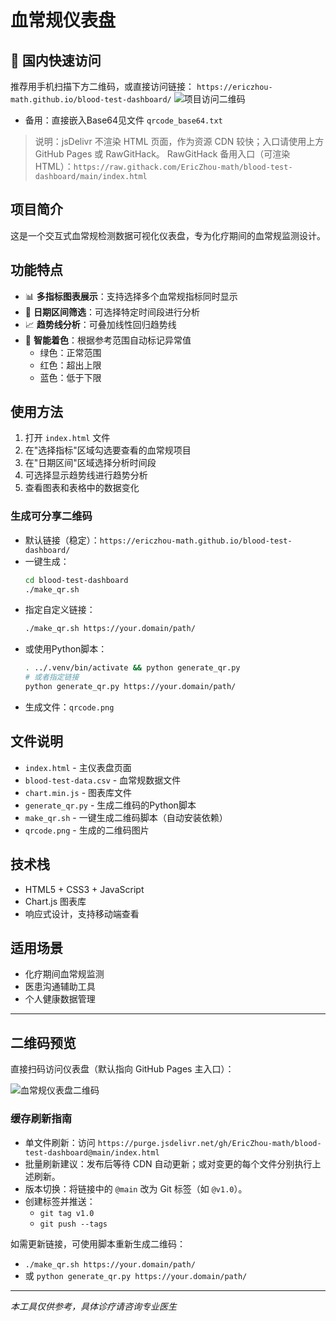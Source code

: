 # 血常规仪表盘

## 🔗 国内快速访问
推荐用手机扫描下方二维码，或直接访问链接：
`https://ericzhou-math.github.io/blood-test-dashboard/`
![项目访问二维码](https://cdn.jsdelivr.net/gh/EricZhou-math/blood-test-dashboard@main/qrcode.png?v=20251022)
- 备用：直接嵌入Base64见文件 `qrcode_base64.txt`
> 说明：jsDelivr 不渲染 HTML 页面，作为资源 CDN 较快；入口请使用上方 GitHub Pages 或 RawGitHack。
> RawGitHack 备用入口（可渲染 HTML）：`https://raw.githack.com/EricZhou-math/blood-test-dashboard/main/index.html`

## 项目简介

这是一个交互式血常规检测数据可视化仪表盘，专为化疗期间的血常规监测设计。

## 功能特点

- 📊 **多指标图表展示**：支持选择多个血常规指标同时显示
- 📅 **日期区间筛选**：可选择特定时间段进行分析
- 📈 **趋势线分析**：可叠加线性回归趋势线
- 🎨 **智能着色**：根据参考范围自动标记异常值
  - 绿色：正常范围
  - 红色：超出上限
  - 蓝色：低于下限

## 使用方法

1. 打开 `index.html` 文件
2. 在"选择指标"区域勾选要查看的血常规项目
3. 在"日期区间"区域选择分析时间段
4. 可选择显示趋势线进行趋势分析
5. 查看图表和表格中的数据变化

### 生成可分享二维码
- 默认链接（稳定）：`https://ericzhou-math.github.io/blood-test-dashboard/`
- 一键生成：
  ```bash
  cd blood-test-dashboard
  ./make_qr.sh
  ```
- 指定自定义链接：
  ```bash
  ./make_qr.sh https://your.domain/path/
  ```
- 或使用Python脚本：
  ```bash
  . ../.venv/bin/activate && python generate_qr.py
  # 或者指定链接
  python generate_qr.py https://your.domain/path/
  ```
- 生成文件：`qrcode.png`

## 文件说明

- `index.html` - 主仪表盘页面
- `blood-test-data.csv` - 血常规数据文件
- `chart.min.js` - 图表库文件
- `generate_qr.py` - 生成二维码的Python脚本
- `make_qr.sh` - 一键生成二维码脚本（自动安装依赖）
- `qrcode.png` - 生成的二维码图片

## 技术栈

- HTML5 + CSS3 + JavaScript
- Chart.js 图表库
- 响应式设计，支持移动端查看

## 适用场景

- 化疗期间血常规监测
- 医患沟通辅助工具
- 个人健康数据管理

---

## 二维码预览

直接扫码访问仪表盘（默认指向 GitHub Pages 主入口）：

![血常规仪表盘二维码](https://cdn.jsdelivr.net/gh/EricZhou-math/blood-test-dashboard@main/qrcode.png?v=20251022)

### 缓存刷新指南
- 单文件刷新：访问 `https://purge.jsdelivr.net/gh/EricZhou-math/blood-test-dashboard@main/index.html`
- 批量刷新建议：发布后等待 CDN 自动更新；或对变更的每个文件分别执行上述刷新。
- 版本切换：将链接中的 `@main` 改为 Git 标签（如 `@v1.0`）。
- 创建标签并推送：
  - `git tag v1.0`
  - `git push --tags`

如需更新链接，可使用脚本重新生成二维码：
- `./make_qr.sh https://your.domain/path/`
- 或 `python generate_qr.py https://your.domain/path/`

---

*本工具仅供参考，具体诊疗请咨询专业医生*